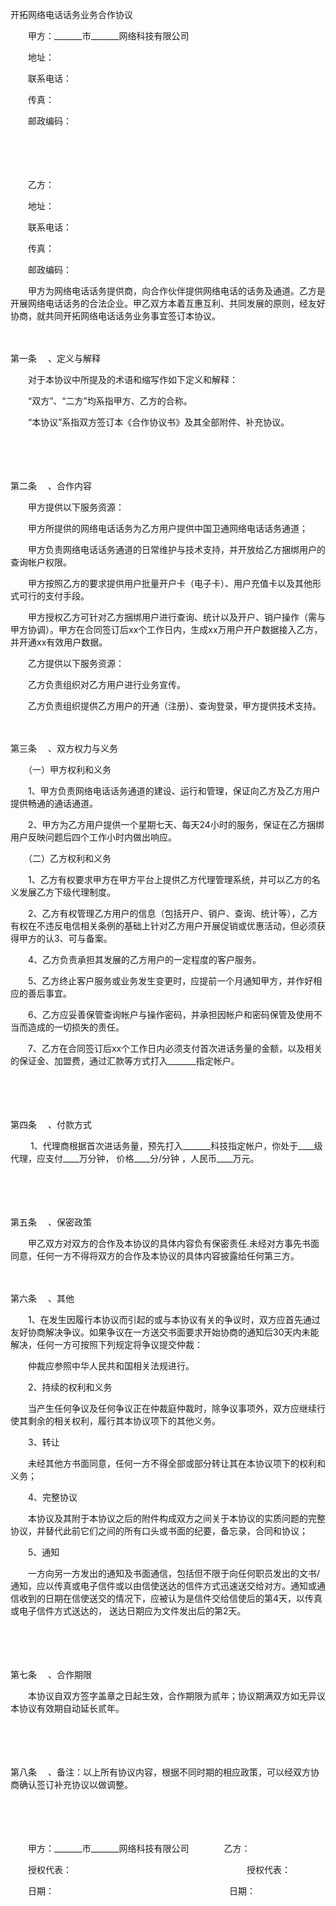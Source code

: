 



开拓网络电话话务业务合作协议



 

　　甲方：_______市_______网络科技有限公司

　　地址：

　　联系电话：

　　传真：

　　邮政编码：

　　

　　　　

　　乙方：

　　地址：

　　联系电话：

　　传真：

　　邮政编码：　　

　　甲方为网络电话话务提供商，向合作伙伴提供网络电话的话务及通道。乙方是开展网络电话话务的合法企业。甲乙双方本着互惠互利、共同发展的原则，经友好协商，就共同开拓网络电话话务业务事宜签订本协议。

　　

第一条
　、定义与解释

　　对于本协议中所提及的术语和缩写作如下定义和解释：

　　“双方”、“二方”均系指甲方、乙方的合称。

　　“本协议”系指双方签订本《合作协议书》及其全部附件、补充协议。

　　

　　

第二条
　、合作内容

　　甲方提供以下服务资源：

　　甲方所提供的网络电话话务为乙方用户提供中国卫通网络电话话务通道；

　　甲方负责网络电话话务通道的日常维护与技术支持，并开放给乙方捆绑用户的查询帐户权限。

　　甲方按照乙方的要求提供用户批量开户卡（电子卡）、用户充值卡以及其他形式可行的支付手段。

　　甲方授权乙方可针对乙方捆绑用户进行查询、统计以及开户、销户操作（需与甲方协调）。甲方在合同签订后xx个工作日内，生成xx万用户开户数据接入乙方，并开通xx有效用户数据。

　　乙方提供以下服务资源：

　　乙方负责组织对乙方用户进行业务宣传。

　　乙方负责组织提供乙方用户的开通（注册）、查询登录，甲方提供技术支持。

　　

第三条
　、双方权力与义务

　　（一）甲方权利和义务

　　1、甲方负责网络电话话务通道的建设、运行和管理，保证向乙方及乙方用户提供畅通的通话通道。

　　2、甲方为乙方用户提供一个星期七天、每天24小时的服务，保证在乙方捆绑用户反映问题后四个工作小时内做出响应。　　

　　（二）乙方权利和义务

　　1、乙方有权要求甲方在甲方平台上提供乙方代理管理系统，并可以乙方的名义发展乙方下级代理制度。

　　2、乙方有权管理乙方用户的信息（包括开户、销户、查询、统计等），乙方有权在不违反电信相关条例的基础上针对乙方用户开展促销或优惠活动，但必须获得甲方的认3、可与备案。

　　4、乙方负责承担其发展的乙方用户的一定程度的客户服务。

　　5、乙方终止客户服务或业务发生变更时，应提前一个月通知甲方，并作好相应的善后事宜。

　　6、乙方应妥善保管查询帐户与操作密码，并承担因帐户和密码保管及使用不当而造成的一切损失的责任。

　　7、乙方在合同签订后xx个工作日内必须支付首次进话务量的金额，以及相关的保证金、加盟费，通过汇款等方式打入_______指定帐户。

　　

　　

第四条
　、付款方式

　　 1、代理商根据首次进话务量，预先打入_______科技指定帐户，你处于____级代理，应支付____万分钟， 价格____分/分钟 ，人民币____万元。

　　

　　

第五条
　、保密政策

　　甲乙双方对双方的合作及本协议的具体内容负有保密责任.未经对方事先书面同意，任何一方不得将双方的合作及本协议的具体内容披露给任何第三方。

　　

第六条
　、其他

　　1、在发生因履行本协议而引起的或与本协议有关的争议时，双方应首先通过友好协商解决争议。如果争议在一方送交书面要求开始协商的通知后30天内未能解决，任何一方可按照下列规定将争议提交仲裁：

　　仲裁应参照中华人民共和国相关法规进行。

　　2、持续的权利和义务

　　当产生任何争议及任何争议正在仲裁庭仲裁时，除争议事项外，双方应继续行使其剩余的相关权利，履行其本协议项下的其他义务。

　　3、转让

　　未经其他方书面同意，任何一方不得全部或部分转让其在本协议项下的权利和义务；

　　4、完整协议

　　本协议及其附于本协议之后的附件构成双方之间关于本协议的实质问题的完整协议，并替代此前它们之间的所有口头或书面的纪要，备忘录，合同和协议；

　　5、通知

　　一方向另一方发出的通知及书面通信，包括但不限于向任何职员发出的文书/通知，应以传真或电子信件或以由信使送达的信件方式迅速送交给对方。通知或通信收到的日期在信使送交的情况下，应被认为是信件交给信使后的第4天，以传真或电子信件方式送达的， 送达日期应为文件发出后的第2天。

　　

　　

第七条
　、合作期限

　　本协议自双方签字盖章之日起生效，合作期限为贰年；协议期满双方如无异议本协议有效期自动延长贰年。

　　

　　

第八条
　、备注：以上所有协议内容，根据不同时期的相应政策，可以经双方协商确认签订补充协议以做调整。　

　　

　　　

　　甲方：_______市_______网络科技有限公司　　　　乙方：

　　授权代表：　　　　　　　　　　　　　　　　　　　　授权代表：

　　日期：　　　　　　　　　　　　　　　　　　　　日期：　　

　　